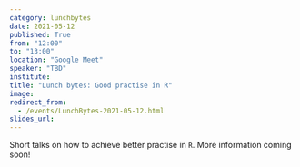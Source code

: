 ```yaml
---
category: lunchbytes
date: 2021-05-12
published: True
from: "12:00"
to: "13:00"
location: "Google Meet"
speaker: "TBD"
institute:
title: "Lunch bytes: Good practise in R"
image:
redirect_from:
  - /events/LunchBytes-2021-05-12.html
slides_url:
---
```


Short talks on how to achieve better practise in `R`. More information coming soon!
